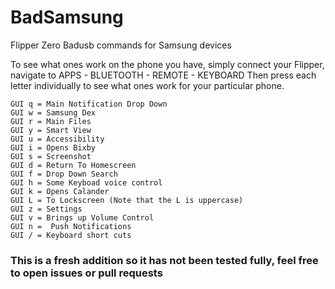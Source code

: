 # BadSamsung
Flipper Zero Badusb commands for Samsung devices

To see what ones work on the phone you have, simply connect your Flipper, navigate to APPS - BLUETOOTH - REMOTE - KEYBOARD 
Then press each letter individually to see what ones work for your particular phone.

```
GUI q = Main Notification Drop Down
GUI w = Samsung Dex
GUI r = Main Files
GUI y = Smart View
GUI u = Accessibility
GUI i = Opens Bixby
GUI s = Screenshot
GUI d = Return To Homescreen
GUI f = Drop Down Search
GUI h = Some Keyboad voice control
GUI k = Opens Calander
GUI L = To Lockscreen (Note that the L is uppercase)
GUI z = Settings
GUI v = Brings up Volume Control 
GUI n =  Push Notifications
GUI / = Keyboard short cuts
```

### This is a fresh addition so it has not been tested fully, feel free to open issues or pull requests
